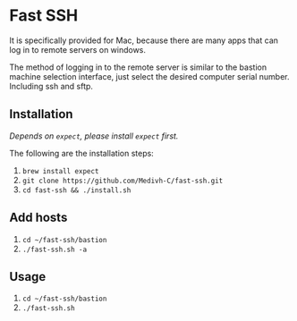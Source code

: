 # Fast SSH

 It is specifically provided for Mac, because there are many apps that can log in to remote servers on windows.
   
 The method of logging in to the remote server is similar to the bastion machine selection interface, just select the desired computer serial number. Including ssh and sftp.

## Installation
 *Depends on `expect`, please install `expect` first.*
 
 The following are the installation steps:  
 1. `brew install expect`
 2. `git clone https://github.com/Medivh-C/fast-ssh.git`
 3. `cd fast-ssh && ./install.sh`
 
## Add hosts
 1. `cd ~/fast-ssh/bastion`
 2. `./fast-ssh.sh -a`
 
## Usage
 1. `cd ~/fast-ssh/bastion`
 2. `./fast-ssh.sh`
 
 
